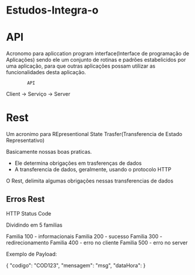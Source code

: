 # Estudos-Integra-o

# API

Acronomo para apliccation program interface(Interface de programação de Aplicações) sendo ele um conjunto de rotinas e padrões estabelicidos por uma aplicação, para que outras aplicações possam utilizar as funcionalidades desta aplicação.


            API
Client -> Serviço -> Server


# Rest 

Um acronimo para REpresentional State Trasfer(Transferencia de Estado Representativo)
 
Basicamente nossas boas praticas. 

- Ele determina obrigações em trasferenças de dados 
- A transferencia de dados, geralmente, usando o protocolo HTTP

O Rest, delimita algumas obrigações nessas transferencias de dados

## Erros Rest 


HTTP Status Code 

Dividindo em 5 familias 

Familia 100 - informacionais 
Familia 200 - sucesso
Familia 300 - redirecionamento
Familia 400 - erro no cliente
Familia 500 - erro no server

Exemplo de Payload:

{
  "codigo": "COD123",
  "mensagem": "msg",
  "dataHora": 
}


